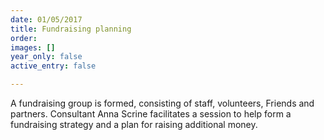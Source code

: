 ```yaml
---
date: 01/05/2017
title: Fundraising planning
order: 
images: []
year_only: false
active_entry: false

---
```

A fundraising group is formed, consisting of staff, volunteers, Friends and partners. Consultant Anna Scrine facilitates a session to help form a fundraising strategy and a plan for raising additional money.